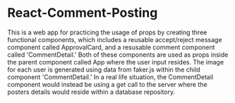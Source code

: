 # React-Comment-Posting

This is a web app for practicing the usage of props by creating three functional components, which includes a reusable accept/reject message component called ApprovalCard, and a resusable comment component called 'CommentDetail.' Both of these components are used as props inside the parent component called App where the user input resides. The image for each user is generated using data from faker.js within the child component 'CommentDetail.' In a real life situation, the CommentDetail component would instead be using a get call to the server where the posters details would reside within a database repository.
